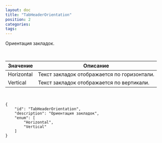 ```yaml
---
layout: doc
title: "TabHeaderOrientation"
position: 2
categories: 
tags: 
---
```


Ориентация закладок.

 

|Значение|Описание|
|--------|--------|
|Horizontal|Текст закладок отображается по горизонтали.|
|Vertical|Текст закладок отображается по вертикали.|

    

```
{
	"id": "TabHeaderOrientation",
	"description": "Ориентация закладок",
	"enum": [
		"Horizontal",
		"Vertical"
	]
}
```

 

 

